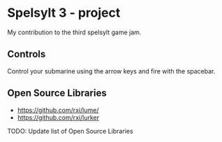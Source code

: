 # Spelsylt 3 - project
My contribution to the third spelsylt game jam. 

## Controls
Control your submarine using the arrow keys and fire with the spacebar.

## Open Source Libraries
* https://github.com/rxi/lume/ 
* https://github.com/rxi/lurker

TODO: Update list of Open Source Libraries